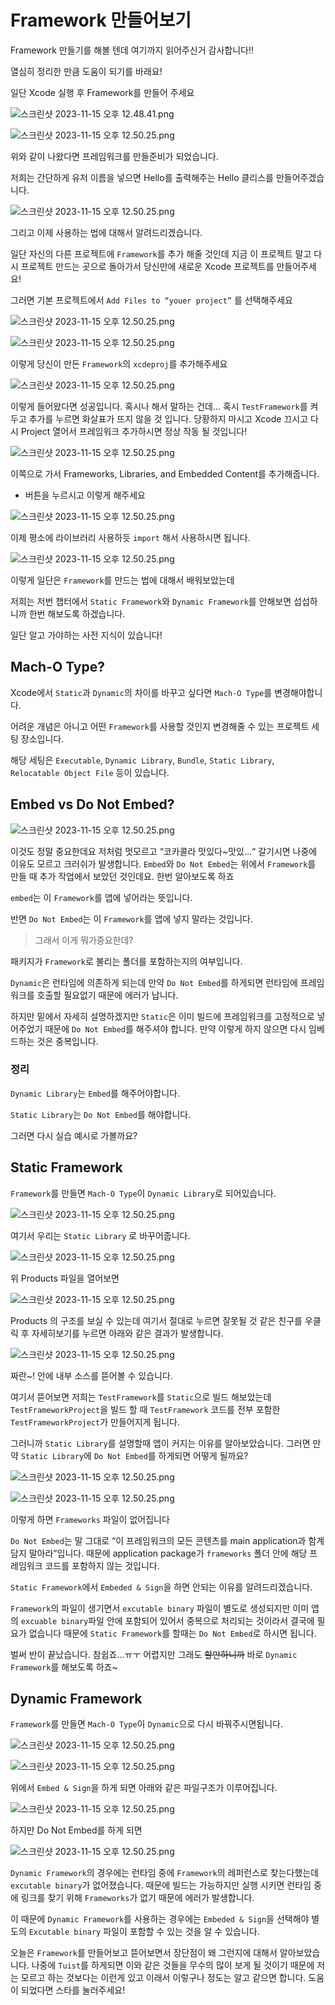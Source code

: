 # Framework 만들어보기

Framework 만들기를 해볼 텐데 여기까지 읽어주신거 감사합니다!!

열심히 정리한 만큼 도움이 되기를 바래요!

일단 Xcode 실행 후 Framework를 만들어 주세요

![스크린샷 2023-11-15 오후 12.48.41.png](https://github.com/jjunhaa0211/Tuist-Junha/blob/main/Tuist/Chapter%20II/3/Framework%20만들어보기%20c0036d796090472aa9ee077b097b4569/1.png)

![스크린샷 2023-11-15 오후 12.50.25.png](https://github.com/jjunhaa0211/Tuist-Junha/blob/main/Tuist/Chapter%20II/3/Framework%20만들어보기%20c0036d796090472aa9ee077b097b4569/2.png)

위와 같이 나왔다면 프레임워크를 만들준비가 되었습니다.

저희는 간단하게 유저 이름을 넣으면 Hello를 출력해주는 Hello 클리스를 만들어주겠습니다.

![스크린샷 2023-11-15 오후 12.50.25.png](https://github.com/jjunhaa0211/Tuist-Junha/blob/main/Tuist/Chapter%20II/3/Framework%20만들어보기%20c0036d796090472aa9ee077b097b4569/3.png)

그리고 이제 사용하는 법에 대해서 알려드리겠습니다.

일단 자신의 다른 프로젝트에 `Framework`를 추가 해줄 것인데 지금 이 프로젝트 말고 다시 프로젝트 만드는 곳으로 돌아가서 당신만에 새로운 Xcode 프로젝트를 만들어주세요!

그러면 기본 프로젝트에서 `Add Files to “youer project”` 를 선택해주세요

![스크린샷 2023-11-15 오후 12.50.25.png](https://github.com/jjunhaa0211/Tuist-Junha/blob/main/Tuist/Chapter%20II/3/Framework%20만들어보기%20c0036d796090472aa9ee077b097b4569/4.png)

![스크린샷 2023-11-15 오후 12.50.25.png](https://github.com/jjunhaa0211/Tuist-Junha/blob/main/Tuist/Chapter%20II/3/Framework%20만들어보기%20c0036d796090472aa9ee077b097b4569/5.png)

이렇게 당신이 만든 `Framework`의 `xcdeproj`를 추가해주세요

![스크린샷 2023-11-15 오후 12.50.25.png](https://github.com/jjunhaa0211/Tuist-Junha/blob/main/Tuist/Chapter%20II/3/Framework%20만들어보기%20c0036d796090472aa9ee077b097b4569/6.png)

이렇게 들어왔다면 성공입니다. 혹시나 해서 말하는 건데… 혹시 `TestFramework`를 켜두고 추가를 누르면 화살표가 뜨지 않을 것 입니다. 당황하지 마시고 Xcode 끄시고 다시 Project 열어서 프레임워크 추가하시면 정상 작동 될 것입니다!

![스크린샷 2023-11-15 오후 12.50.25.png](https://github.com/jjunhaa0211/Tuist-Junha/blob/main/Tuist/Chapter%20II/3/Framework%20만들어보기%20c0036d796090472aa9ee077b097b4569/7.png)

이쪽으로 가서 Frameworks, Libraries, and Embedded Content를 추가해줍니다.

+ 버튼을 누르시고 이렇게 해주세요

![스크린샷 2023-11-15 오후 12.50.25.png](https://github.com/jjunhaa0211/Tuist-Junha/blob/main/Tuist/Chapter%20II/3/Framework%20만들어보기%20c0036d796090472aa9ee077b097b4569/8.png)

이제 평소에 라이브러리 사용하듯 `import` 해서 사용하시면 됩니다.

![스크린샷 2023-11-15 오후 12.50.25.png](https://github.com/jjunhaa0211/Tuist-Junha/blob/main/Tuist/Chapter%20II/3/Framework%20만들어보기%20c0036d796090472aa9ee077b097b4569/9.png)

이렇게 일단은 `Framework`를 만드는 법에 대해서 배워보았는데

저희는 저번 챕터에서 `Static Framework`와 `Dynamic Framework`를 안해보면 섭섭하니까 한번 해보도록 하겠습니다.

일단 알고 가야하는 사전 지식이 있습니다!

## Mach-O Type?

Xcode에서 `Static`과 `Dynamic`의 차이를 바꾸고 싶다면 `Mach-O Type`를 변경해야합니다.

어려운 개념은 아니고 어떤 `Framework`를 사용할 것인지 변경해줄 수 있는 프로젝트 세팅 장소입니다.

해당 세팅은 `Executable`, `Dynamic Library`, `Bundle`, `Static Library`, `Relocatable Object File` 등이 있습니다.

## Embed vs Do Not Embed?

![스크린샷 2023-11-15 오후 12.50.25.png](https://github.com/jjunhaa0211/Tuist-Junha/blob/main/Tuist/Chapter%20II/3/Framework%20만들어보기%20c0036d796090472aa9ee077b097b4569/10.png)

이것도 정말 중요한데요 저처럼 멋모르고 “코카콜라 맛있다~맛있…“ 갈기시면 나중에 이유도 모르고 크러쉬가 발생합니다. `Embed`와 `Do Not Embed`는 위에서 `Framework`를 만들 때 추가 작업에서 보았던 것인데요. 한번 알아보도록 하죠

`embed`는 이 `Framework`를 앱에 넣어라는 뜻입니다.

반면 `Do Not Embed`는 이 `Framework`를 앱에 넣지 말라는 것입니다.

> 그래서 이게 뭐가중요한데?

패키지가 `Framework`로 불리는 폴더를 포함하는지의 여부입니다.

`Dynamic`은 런타임에 의존하게 되는데 만약 `Do Not Embed`를 하게되면 런타임에 프레임워크를 호출할 필요없기 때문에 에러가 납니다.

하지만 밑에서 자세히 설명하겠지만 `Static`은 이미 빌드에 프레임워크를 고정적으로 넣어주었기 때문에  `Do Not Embed`를 해주셔야 합니다. 만약 이렇게 하지 않으면 다시 임베드하는 것은 중복입니다.

### 정리

`Dynamic Library`는 `Embed`를 해주어야합니다.

`Static Library`는 `Do Not Embed`를 해야합니다.

그러면 다시 실습 예시로 가볼까요?

## Static Framework

`Framework`를 만들면 `Mach-O Type`이 `Dynamic Library`로 되어있습니다.

![스크린샷 2023-11-15 오후 12.50.25.png](https://github.com/jjunhaa0211/Tuist-Junha/blob/main/Tuist/Chapter%20II/3/Framework%20만들어보기%20c0036d796090472aa9ee077b097b4569/11.png)

여기서 우리는 `Static Library` 로 바꾸어줍니다.

![스크린샷 2023-11-15 오후 12.50.25.png](https://github.com/jjunhaa0211/Tuist-Junha/blob/main/Tuist/Chapter%20II/3/Framework%20만들어보기%20c0036d796090472aa9ee077b097b4569/12.png)

위 Products 파일을 열어보면

![스크린샷 2023-11-15 오후 12.50.25.png](https://github.com/jjunhaa0211/Tuist-Junha/blob/main/Tuist/Chapter%20II/3/Framework%20만들어보기%20c0036d796090472aa9ee077b097b4569/13.png)

Products 의 구조를 보실 수 있는데 여기서 절대로 누르면 잘못될 것 같은 친구를 우클릭 후 자세히보기를 누르면 아래와 같은 결과가 발생합니다.

![스크린샷 2023-11-15 오후 12.50.25.png](https://github.com/jjunhaa0211/Tuist-Junha/blob/main/Tuist/Chapter%20II/3/Framework%20만들어보기%20c0036d796090472aa9ee077b097b4569/14.png)

짜란~! 안에 내부 소스를 뜯어볼 수 있습니다.

여기서 뜯어보면 저희는 `TestFramework`를 `Static`으로 빌드 해보았는데 `TestFrameworkProject`을 빌드 할 때 `TestFramework` 코드를 전부 포함한 `TestFrameworkProject`가 만들어지게 됩니다.

그러니까 `Static Library`를 설명할때 앱이 커지는 이유를 알아보았습니다. 그러면 만약 `Static Library`에 `Do Not Embed`를 하게되면 어떻게 될까요?

![스크린샷 2023-11-15 오후 12.50.25.png](https://github.com/jjunhaa0211/Tuist-Junha/blob/main/Tuist/Chapter%20II/3/Framework%20만들어보기%20c0036d796090472aa9ee077b097b4569/15.png)

![스크린샷 2023-11-15 오후 12.50.25.png](https://github.com/jjunhaa0211/Tuist-Junha/blob/main/Tuist/Chapter%20II/3/Framework%20만들어보기%20c0036d796090472aa9ee077b097b4569/16.png)

이렇게 하면 `Frameworks` 파일이 없어집니다 

`Do Not Embed`는 말 그대로 “이 프레임워크의 모든 콘텐츠를 main application과 함계 담지 말아라”입니다. 때문에 application package가 `frameworks` 폴더 안에 해당 프레임워크 코드를 포함하지 않는 것입니다.

`Static Framework`에서 `Embeded & Sign`을 하면 안되는 이유를 알려드리겠습니다.

`Framework`의 파일이 생기면서 `excutable binary` 파일이 별도로 생성되지만 이미 앱의 `excuable binary`파일 안에 포함되어 있어서 중복으로 처리되는 것이라서 결국에 필요가 없습니다 때문에 `Static Framework`를 할때는 `Do Not Embed`로 하시면 됩니다.

벌써 반이 끝났습니다. 참쉽죠…ㅠㅜ 어렵지만 그래도 ~~할만하니까~~ 바로 `Dynamic Framework`를 해보도록 하죠~

## ****Dynamic**** Framework

`Framework`를 만들면 `Mach-O Type`이 `Dynamic`으로 다시 바꿔주시면됩니다.

![스크린샷 2023-11-15 오후 12.50.25.png](https://github.com/jjunhaa0211/Tuist-Junha/blob/main/Tuist/Chapter%20II/3/Framework%20만들어보기%20c0036d796090472aa9ee077b097b4569/17.png)

![스크린샷 2023-11-15 오후 12.50.25.png](https://github.com/jjunhaa0211/Tuist-Junha/blob/main/Tuist/Chapter%20II/3/Framework%20만들어보기%20c0036d796090472aa9ee077b097b4569/18.png)

위에서 `Embed & Sign`을 하게 되면 아래와 같은 파일구조가 이루어집니다.

![스크린샷 2023-11-15 오후 12.50.25.png](https://github.com/jjunhaa0211/Tuist-Junha/blob/main/Tuist/Chapter%20II/3/Framework%20만들어보기%20c0036d796090472aa9ee077b097b4569/19.png)

하지만 Do Not Embed를 하게 되면 

![스크린샷 2023-11-15 오후 12.50.25.png](https://github.com/jjunhaa0211/Tuist-Junha/blob/main/Tuist/Chapter%20II/3/Framework%20만들어보기%20c0036d796090472aa9ee077b097b4569/20.png)

`Dynamic Framework`의 경우에는 런타임 중에 `Framework`의 레퍼런스로 찾는다했는데 `excutable binary`가 없어졌습니다. 때문에 빌드는 가능하지만 실행 시키면 런타임 중에 링크를 찾기 위해 `Frameworks`가 없기 때문에 에러가 발생합니다.

이 때문에 `Dynamic Framework`를 사용하는 경우에는 `Embeded & Sign`을 선택해야 별도의 `Excutable binary` 파일이 포함할 수 있는 것을 알 수 있습니다.

오늘은 `Framework`를 만들어보고 뜯어보면서 장단점이 왜 그런지에 대해서 알아보았습니다. 나중에 `Tuist`를 하게되면 이와 같은 것들을 무수의 많이 보게 될 것이기 때문에 저는 모르고 하는 것보다는 이런게 있고 이래서 이렇구나 정도는 알고 같으면 합니다. 도움이 되었다면 스타를 눌러주세요!
